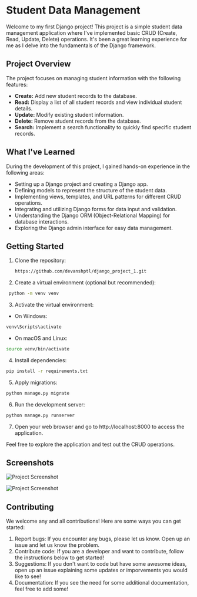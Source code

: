 
# Student Data Management

Welcome to my first Django project! This project is a simple student data management application where I've implemented basic CRUD (Create, Read, Update, Delete) operations. It's been a great learning experience for me as I delve into the fundamentals of the Django framework.



## Project Overview

The project focuses on managing student information with the following features:
- **Create:** Add new student records to the database.
- **Read:** Display a list of all student records and view individual student details.
- **Update:** Modify existing student information.
- **Delete:** Remove student records from the database.
- **Search:** Implement a search functionality to quickly find specific student records.

## What I've Learned

During the development of this project, I gained hands-on experience in the following areas:
- Setting up a Django project and creating a Django app.
- Defining models to represent the structure of the student data.
- Implementing views, templates, and URL patterns for different CRUD operations.
- Integrating and utilizing Django forms for data input and validation.
- Understanding the Django ORM (Object-Relational Mapping) for database interactions.
- Exploring the Django admin interface for easy data management.
## Getting Started 

1. Clone the repository:
   ```bash
   https://github.com/devanshptl/django_project_1.git

2. Create a virtual environment (optional but recommended):
```bash
 python -m venv venv
```
3. Activate the virtual environment:
  * On Windows:
  ```bash
  venv\Scripts\activate
```
* On macOS and Linux:
```bash
source venv/bin/activate

```
4. Install dependencies:
```bash
pip install -r requirements.txt
```
5. Apply migrations:
```bash
python manage.py migrate
```
6. Run the development server:
```bash
python manage.py runserver
```
7. Open your web browser and go to http://localhost:8000 to access the application.

Feel free to explore the application and test out the CRUD operations.

## Screenshots

![Project Screenshot](https://github.com/devanshptl/django_project_1/blob/%3D/django_project_page_1.png)

![Project Screenshot](https://github.com/devanshptl/django_project_1/blob/%3D/django_project_page_2.png)


 
## Contributing
We welcome any and all contributions! Here are some ways you can get started:
1. Report bugs: If you encounter any bugs, please let us know. Open up an issue and let us know the problem.
2. Contribute code: If you are a developer and want to contribute, follow the instructions below to get started!
3. Suggestions: If you don't want to code but have some awesome ideas, open up an issue explaining some updates or imporvements you would like to see!
4. Documentation: If you see the need for some additional documentation, feel free to add some!

